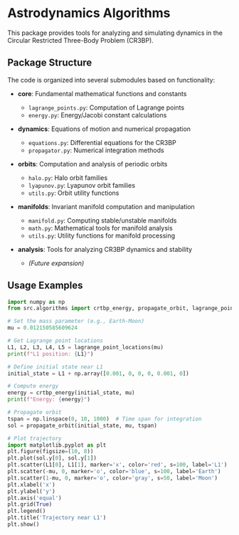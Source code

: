# Astrodynamics Algorithms

This package provides tools for analyzing and simulating dynamics in the Circular Restricted Three-Body Problem (CR3BP).

## Package Structure

The code is organized into several submodules based on functionality:

- **core**: Fundamental mathematical functions and constants
  - `lagrange_points.py`: Computation of Lagrange points
  - `energy.py`: Energy/Jacobi constant calculations

- **dynamics**: Equations of motion and numerical propagation
  - `equations.py`: Differential equations for the CR3BP
  - `propagator.py`: Numerical integration methods

- **orbits**: Computation and analysis of periodic orbits
  - `halo.py`: Halo orbit families
  - `lyapunov.py`: Lyapunov orbit families
  - `utils.py`: Orbit utility functions

- **manifolds**: Invariant manifold computation and manipulation
  - `manifold.py`: Computing stable/unstable manifolds
  - `math.py`: Mathematical tools for manifold analysis
  - `utils.py`: Utility functions for manifold processing

- **analysis**: Tools for analyzing CR3BP dynamics and stability
  - *(Future expansion)*

## Usage Examples

```python
import numpy as np
from src.algorithms import crtbp_energy, propagate_orbit, lagrange_point_locations

# Set the mass parameter (e.g., Earth-Moon)
mu = 0.012150585609624

# Get Lagrange point locations
L1, L2, L3, L4, L5 = lagrange_point_locations(mu)
print(f"L1 position: {L1}")

# Define initial state near L1
initial_state = L1 + np.array([0.001, 0, 0, 0, 0.001, 0])

# Compute energy
energy = crtbp_energy(initial_state, mu)
print(f"Energy: {energy}")

# Propagate orbit
tspan = np.linspace(0, 10, 1000)  # Time span for integration
sol = propagate_orbit(initial_state, mu, tspan)

# Plot trajectory
import matplotlib.pyplot as plt
plt.figure(figsize=(10, 8))
plt.plot(sol.y[0], sol.y[1])
plt.scatter(L1[0], L1[1], marker='x', color='red', s=100, label='L1')
plt.scatter(-mu, 0, marker='o', color='blue', s=100, label='Earth')
plt.scatter(1-mu, 0, marker='o', color='gray', s=50, label='Moon')
plt.xlabel('x')
plt.ylabel('y')
plt.axis('equal')
plt.grid(True)
plt.legend()
plt.title('Trajectory near L1')
plt.show()
``` 